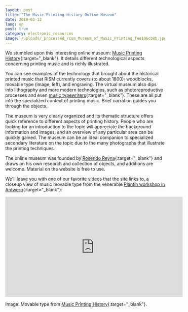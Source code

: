 ```yaml
---
layout: post
title: "The Music Printing History Online Museum"
date: 2018-03-12
lang: en
post: true
category: electronic_resources
image: /uploads/_processed_/csm_Museum_of_Music_Printing_fee196cb8b.jpg
---
```



We stumbled upon this interesting online museum: [Music Printing History](http://www.musicprintinghistory.org/){:target="_blank"}. It details different technological aspects concerning printing music and is richly illustrated.

You can see examples of the technology that brought about the historical printed music that RISM currently covers (to about 1800): woodblocks, movable type (image, left), and engraving. The virtual museum also dips into lithography and more modern technologies, such as photoreproductive processes and even [music typewriters](http://www.musicprintinghistory.org/music-typewriters){:target="_blank"}. These are all put into the specialized context of printing music. Brief narration guides you through the objects.

The museum is very clearly organized and its thematic structure offers quick reference to different aspects of printing history. People who are looking for an introduction to the topic will appreciate the background information and images, and an overview of any particular area can be quickly gained. The museum can be an ideal companion to specialized secondary literature on the topic due to the many photographs that illustrate the printing techniques.

The online museum was founded by [Rosendo Reyna](http://www.musicprintinghistory.org/about){:target="_blank"} and draws on his own research and collection of objects, and additions are welcome. Material on the website is free to use.

We'll leave you with one of our favorite videos that the site links to, a closeup view of music movable type from the venerable [Plantin workshop in Antwerp](https://opac.rism.info/search?View=rism&q=Plantin&Language=en){:target="_blank"}:

<iframe width="560" height="315" src="https://www.youtube.com/embed/3n0s7nsdsrk" frameborder="0" allow="autoplay; encrypted-media" allowfullscreen></iframe>


Image: Movable type from [Music Printing History](http://www.musicprintinghistory.org/music-type/making-music-type){:target="_blank"}.

<script type="text/javascript">var switchTo5x=true;</script><script type="text/javascript" src="http://w.sharethis.com/button/buttons.js"></script><script type="text/javascript">stLight.options({publisher: "9b601438-1ce1-49d8-bfd7-9cff5df54c17", doNotHash: false, doNotCopy: false, hashAddressBar: false});</script>





